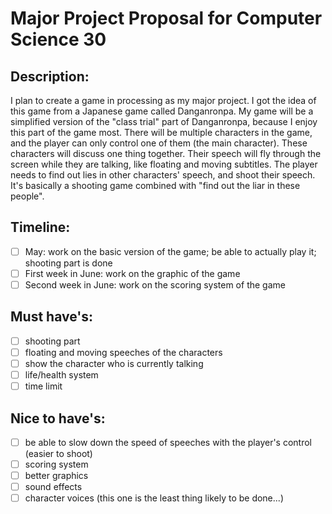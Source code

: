 # Major Project Proposal for Computer Science 30

## Description:
I plan to create a game in processing as my major project. I got the idea of this game from a Japanese game called Danganronpa.
My game will be a simplified version of the "class trial" part of Danganronpa, because I enjoy this part of the game most. There will be multiple characters in the game, and the player can only control one of them (the main character). These characters will discuss one thing together. Their speech will fly through the screen while they are talking, like floating and moving subtitles. The player needs to find out lies in other characters' speech, and shoot their speech. It's basically a shooting game combined with "find out the liar in these people".

## Timeline:
- [ ] May: work on the basic version of the game; be able to actually play it; shooting part is done
- [ ] First week in June: work on the graphic of the game
- [ ] Second week in June: work on the scoring system of the game

## Must have's:
- [ ] shooting part
- [ ] floating and moving speeches of the characters
- [ ] show the character who is currently talking
- [ ] life/health system
- [ ] time limit

## Nice to have's:
- [ ] be able to slow down the speed of speeches with the player's control (easier to shoot)
- [ ] scoring system
- [ ] better graphics
- [ ] sound effects
- [ ] character voices (this one is the least thing likely to be done...)
